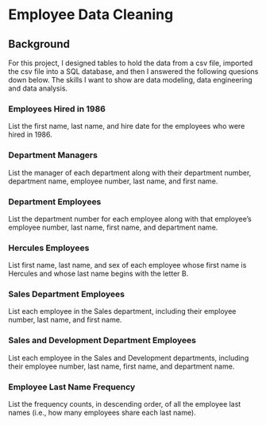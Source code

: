 # Employee Data Cleaning

## Background
For this project, I designed tables to hold the data from a csv file, imported the csv file into a SQL database, and then I answered the following quesions down below. The skills I want to show are data modeling, data engineering and data analysis. 

###  Employees Hired in 1986

List the first name, last name, and hire date for the employees who were hired in 1986.


### Department Managers
List the manager of each department along with their department number, department name, employee number, last name, and first name.

### Department Employees
List the department number for each employee along with that employee’s employee number, last name, first name, and department name.


### Hercules Employees
List first name, last name, and sex of each employee whose first name is Hercules and whose last name begins with the letter B.


### Sales Department Employees
List each employee in the Sales department, including their employee number, last name, and first name.


### Sales and Development Department Employees
List each employee in the Sales and Development departments, including their employee number, last name, first name, and department name.



### Employee Last Name Frequency
List the frequency counts, in descending order, of all the employee last names (i.e., how many employees share each last name).


